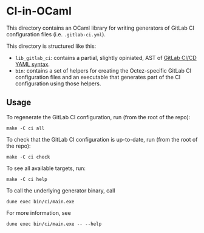 # CI-in-OCaml

This directory contains an OCaml library for writing generators of
GitLab CI configuration files (i.e. `.gitlab-ci.yml`).

This directory is structured like this:

 - `lib_gitlab_ci`: contains a partial, slightly opiniated, AST of
   [GitLab CI/CD YAML syntax](https://docs.gitlab.com/ee/ci/yaml/).
 - `bin`: contains a set of helpers for creating the Octez-specific
   GitLab CI configuration files and an executable that generates part
   of the CI configuration using those helpers.

## Usage

To regenerate the GitLab CI configuration, run (from the root of the repo):

    make -C ci all

To check that the GitLab CI configuration is up-to-date, run (from the root of the repo):

    make -C ci check

To see all available targets, run:

    make -C ci help

To call the underlying generator binary, call

    dune exec bin/ci/main.exe

For more information, see

    dune exec bin/ci/main.exe -- --help
